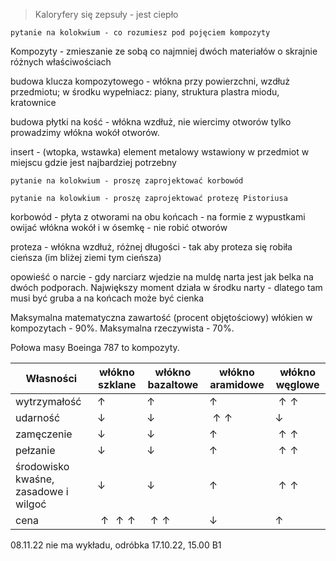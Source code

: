 > Kaloryfery się zepsuły - jest ciepło

`pytanie na kolokwium - co rozumiesz pod pojęciem kompozyty`

Kompozyty - zmieszanie ze sobą co najmniej dwóch materiałów o skrajnie różnych właściwościach

budowa klucza kompozytowego - włókna przy powierzchni, wzdłuż przedmiotu; w środku wypełniacz: piany, struktura plastra miodu, kratownice

budowa płytki na kość - włókna wzdłuż, nie wiercimy otworów tylko prowadzimy włókna wokół otworów.

insert - (wtopka, wstawka) element metalowy wstawiony w przedmiot w miejscu gdzie jest najbardziej potrzebny

`pytanie na kolokwium - proszę zaprojektować korbowód`

`pytanie na kolowkium - proszę zaprojektować protezę Pistoriusa`

korbowód - płyta z otworami na obu końcach - na formie z wypustkami owijać włókna wokół i w ósemkę - nie robić otworów

proteza - włókna wzdłuż, różnej długości - tak aby proteza się robiła cieńsza (im bliżej ziemi tym cieńsza)

opowieść o narcie - gdy narciarz wjedzie na muldę narta jest jak belka na dwóch podporach. Największy moment działa w środku narty - dlatego tam musi być gruba a na końcach może być cienka

Maksymalna matematyczna zawartość (procent objętościowy) włókien w kompozytach - 90%. Maksymalna rzeczywista - 70%.

Połowa masy Boeinga 787 to kompozyty.

|Własności| włókno szklane| włókno bazaltowe| włókno aramidowe| włókno węglowe|
|-|-|-|-|-|
|wytrzymałość|$\uparrow$|$\uparrow$|$\uparrow$|$\uparrow\uparrow$|
|udarność|$\downarrow$|$\downarrow$|$\uparrow\uparrow$|$\downarrow$|
|zamęczenie|$\downarrow$|$\downarrow$|$\uparrow$|$\uparrow\uparrow$|
|pełzanie|$\downarrow$|$\downarrow$|$\uparrow$|$\uparrow\uparrow$|
|środowisko kwaśne, zasadowe i wilgoć|$\downarrow$|$\downarrow$|$\uparrow$|$\uparrow\uparrow$|
|cena|$\uparrow\uparrow\uparrow$|$\uparrow\uparrow$|$\downarrow$|$\uparrow$|

08.11.22 nie ma wykładu, odróbka 17.10.22, 15.00 B1